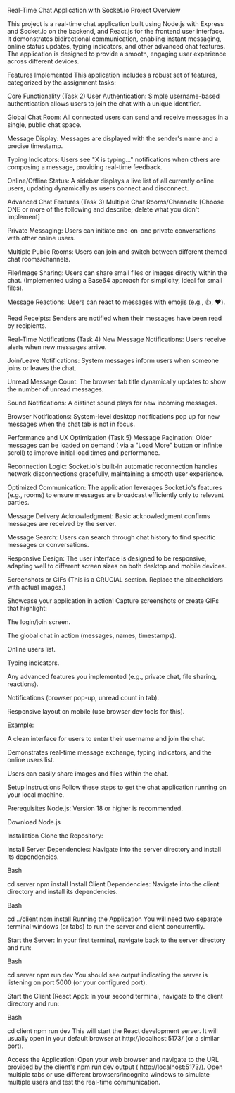 Real-Time Chat Application with Socket.io
Project Overview

This project is a real-time chat application built using Node.js with Express and Socket.io on the backend, and React.js for the frontend user interface. It demonstrates bidirectional communication, enabling instant messaging, online status updates, typing indicators, and other advanced chat features. The application is designed to provide a smooth, engaging user experience across different devices.

Features Implemented
This application includes a robust set of features, categorized by the assignment tasks:

Core Functionality (Task 2)
User Authentication: Simple username-based authentication allows users to join the chat with a unique identifier.

Global Chat Room: All connected users can send and receive messages in a single, public chat space.

Message Display: Messages are displayed with the sender's name and a precise timestamp.

Typing Indicators: Users see "X is typing..." notifications when others are composing a message, providing real-time feedback.

Online/Offline Status: A sidebar displays a live list of all currently online users, updating dynamically as users connect and disconnect.

Advanced Chat Features (Task 3)
Multiple Chat Rooms/Channels: [Choose ONE or more of the following and describe; delete what you didn't implement]

Private Messaging: Users can initiate one-on-one private conversations with other online users.

Multiple Public Rooms: Users can join and switch between different themed chat rooms/channels.

File/Image Sharing: Users can share small files or images directly within the chat. (Implemented using a Base64 approach for simplicity, ideal for small files).

Message Reactions: Users can react to messages with emojis (e.g., 👍, ❤️).

Read Receipts: Senders are notified when their messages have been read by recipients.

Real-Time Notifications (Task 4)
New Message Notifications: Users receive alerts when new messages arrive.

Join/Leave Notifications: System messages inform users when someone joins or leaves the chat.

Unread Message Count: The browser tab title dynamically updates to show the number of unread messages.

Sound Notifications: A distinct sound plays for new incoming messages.

Browser Notifications: System-level desktop notifications pop up for new messages when the chat tab is not in focus.

Performance and UX Optimization (Task 5)
Message Pagination: Older messages can be loaded on demand ( via a "Load More" button or infinite scroll) to improve initial load times and performance.

Reconnection Logic: Socket.io's built-in automatic reconnection handles network disconnections gracefully, maintaining a smooth user experience.

Optimized Communication: The application leverages Socket.io's features (e.g., rooms) to ensure messages are broadcast efficiently only to relevant parties.

Message Delivery Acknowledgment: Basic acknowledgment confirms messages are received by the server.

Message Search: Users can search through chat history to find specific messages or conversations.

Responsive Design: The user interface is designed to be responsive, adapting well to different screen sizes on both desktop and mobile devices.

Screenshots or GIFs
(This is a CRUCIAL section. Replace the placeholders with actual images.)

Showcase your application in action! Capture screenshots or create GIFs that highlight:

The login/join screen.

The global chat in action (messages, names, timestamps).

Online users list.

Typing indicators.

Any advanced features you implemented (e.g., private chat, file sharing, reactions).

Notifications (browser pop-up, unread count in tab).

Responsive layout on mobile (use browser dev tools for this).

Example:

A clean interface for users to enter their username and join the chat.

Demonstrates real-time message exchange, typing indicators, and the online users list.

Users can easily share images and files within the chat.

Setup Instructions
Follow these steps to get the chat application running on your local machine.

Prerequisites
Node.js: Version 18 or higher is recommended.

Download Node.js

Installation
Clone the Repository:


Install Server Dependencies:
Navigate into the server directory and install its dependencies.

Bash

cd server
npm install
Install Client Dependencies:
Navigate into the client directory and install its dependencies.

Bash

cd ../client
npm install
Running the Application
You will need two separate terminal windows (or tabs) to run the server and client concurrently.

Start the Server:
In your first terminal, navigate back to the server directory and run:

Bash

cd server
npm run dev
You should see output indicating the server is listening on port 5000 (or your configured port).

Start the Client (React App):
In your second terminal, navigate to the client directory and run:

Bash

cd client
npm run dev
This will start the React development server. It will usually open in your default browser at http://localhost:5173/ (or a similar port).

Access the Application:
Open your web browser and navigate to the URL provided by the client's npm run dev output ( http://localhost:5173/).
Open multiple tabs or use different browsers/incognito windows to simulate multiple users and test the real-time communication.

